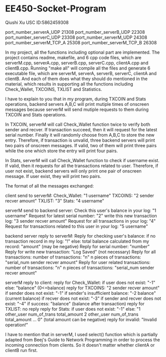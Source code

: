 # EE450-Socket-Program
Qiushi Xu
USC ID:5862459308

port_number_serverA_UDP 21308
port_number_serverB_UDP 22308
port_number_serverC_UDP 23308
port_number_serverM_UDP 24308
port_number_serverM_TCP_A 25308
port_number_serverM_TCP_B 26308

In my project, all the functions including optional part are implemented. 
The project contains readme, makefile, and 6 cpp code files, which are serverM.cpp, serverA.cpp, serverB.cpp, serverC.cpp, clientA.cpp and clientB.cpp.
Running "make all" will compile all the files and generate 6 executable file, which are serverM, serverA, serverB, serverC, clientA and clientB. And each of them does what they should do mentioned in the material, which results in supporting all the functions including Check_Wallet, TXCOINS, TXLIST and Statistics.

I have to explain to you that in my program, during TXCOIN and Stats operations, backend servers A,B,C will print mutiple times of onscreen messages because serverM will send mutiple requests to them during TXCOIN and Stats operations.

In TXCOIN, serverM will call Check_Wallet function twice to verify both sender and recver. If transaction succeed, then it will request for the latest serial number. Finally it will randomly choose from A,B,C to store the new entry. 
Therefore, if transaction is unvalid, three backend servers will print two pairs of onscreen messages. If valid, two of them will print three pairs while the one which store the entry will print four pairs.

In Stats, serverM will call Check_Wallet function to check if username exist. If valid, then it requests for all the transactions related to user.
Therefore, if user not exist, backend servers will only print one pair of onscreen message. If user exist, they will print two pairs.

The format of all the messages exchanged:

client send to serverM:
	Check_Wallet: "1 username"
	TXCOINS: "2 sender recver amount"
	TXLIST: "3"
	Stats: "4 username"
	
serverM send to backend server:
	Check this user's balance in your log: "1 username"
	Request for latest serial number: "2"
	write this new transaction log: "3 sender recver amount"
	Request for all transactions in your log: "4"
	Request for transactions related to this user in your log: "5 username"
	
backend server reply to serverM:
	Reply for checking user's balance:
		if no transaction record in my log: "!"
		else:
			total balance calculated from my record: "amount" (may be negative)
	Reply for serial number: "number"
	Reply for write new transaction: "Log Saved" (not necessary)
	Reply for all transactions:
		number of transactions: "n"
		n pieces of transactions: "serial_num sender recver amount"
	Reply for user related transactions:
		number of transactions: "n"
		n pieces of transactions: "serial_num sender recver amount"

serverM reply to client:
	reply for Check_Wallet:
		if user does not exist: "-1"
		else: "balance" (0<=balance)
	reply for TXCOINS: "2 sender recver amount"
		if sender does not exist: "-1"
		if sender's insufficient balance: "-2 balance" (current balance)
		if recver does not exist: "-3"
		if sender and recver does not exist: "-4"
		if success: "balance" (balance after transaction)
	reply for TXLIST: no reply
	reply for Stats: 
		if user does not exist: "-1"
		else: "1 other_user num_of_trans total_amount 2 other_user num_of_trans total_amount ... 0" (total amount can be negative)
	reply for invalid: "Invalid operation!"
	
I have to mention that in serverM, I used select() function which is partially adapted from Beej's Guide to Network Programming in order to process the incoming connection from clients. So it doesn't matter whether clientA or clientB run first.
